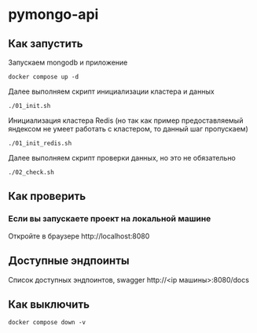 # pymongo-api

## Как запустить

Запускаем mongodb и приложение

```shell
docker compose up -d
```

Далее выполняем скрипт инициализации кластера и данных

```shell
./01_init.sh
```

Инициализация кластера Redis (но так как пример предоставляемый яндексом не умеет работать с кластером,
то данный шаг пропускаем)
    
```shell    
./01_init_redis.sh
```

Далее выполняем скрипт проверки данных, но это не обязательно

```shell
./02_check.sh
```


## Как проверить

### Если вы запускаете проект на локальной машине

Откройте в браузере http://localhost:8080

## Доступные эндпоинты

Список доступных эндпоинтов, swagger http://<ip машины>:8080/docs

## Как выключить
    
```shell
docker compose down -v
```
